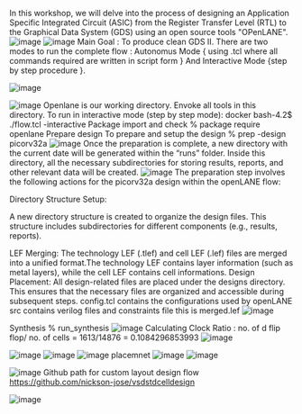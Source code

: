 In this workshop, we will delve into the process of designing an Application Specific Integrated Circuit (ASIC) from the Register Transfer Level (RTL) to the Graphical Data System (GDS) using an open source tools "OPenLANE".
![image](https://github.com/user-attachments/assets/bd1a81ba-7746-4daf-8dbb-c4d35a13ed9f)
![image](https://github.com/user-attachments/assets/5e645a0f-1b74-44ae-9168-f44e83b0ba77)
Main Goal : To produce clean GDS II.
There are two modes to run the complete flow : Autonomus Mode { using .tcl where all commands required are written in script form } And Interactive Mode {step by step procedure }.

![image](https://github.com/user-attachments/assets/3e5a4948-56c0-4b15-94ab-e92aa62a2f5b)

![image](https://github.com/user-attachments/assets/abdfe047-0fe9-49af-9661-5b948f41a33b)
Openlane is our working directory. Envoke all tools in this directory.
To run in interactive mode (step by step mode): 
docker
bash-4.2$ ./flow.tcl -interactive
Package import and check
% package require openlane
Prepare design
To prepare and setup the design
% prep -design picorv32a
![image](https://github.com/user-attachments/assets/26efd091-bacc-4c80-adf9-24346ac53d63)
Once the preparation is complete, a new directory with the current date will be generated within the “runs” folder. Inside this directory, all the necessary subdirectories for storing results, reports, and other relevant data will be created.
![image](https://github.com/user-attachments/assets/bed847bb-64c2-47ec-9b27-76738cabdea7)
The preparation step involves the following actions for the picorv32a design within the openLANE flow:

Directory Structure Setup:

A new directory structure is created to organize the design files. This structure includes subdirectories for different components (e.g., results, reports).

LEF Merging: The technology LEF (.tlef) and cell LEF (.lef) files are merged into a unified format.The technology LEF contains layer information (such as metal layers), while the cell LEF contains cell informations.
Design Placement: All design-related files are placed under the designs directory. This ensures that the necessary files are organized and accessible during subsequent steps.
config.tcl	contains the configurations used by openLANE
src	contains verilog files and constraints file
this is merged.lef
![image](https://github.com/user-attachments/assets/c1b7aa1a-aae0-454c-acbe-82579e55dfab)

Synthesis % run_synthesis
![image](https://github.com/user-attachments/assets/4836e471-1ddb-4874-969a-54aad69cb4f9)
Calculating Clock Ratio : no. of d flip flop/ no. of cells = 1613/14876 = 0.1084296853993
![image](https://github.com/user-attachments/assets/68a28e79-aec5-45dc-ace1-05719740a98b)

![image](https://github.com/user-attachments/assets/912ece71-22bf-4b3c-b8bd-5e225d004b0f)
![image](https://github.com/user-attachments/assets/bce94577-6022-4f01-aebc-6742b29b2bbb)
![image](https://github.com/user-attachments/assets/7163dc96-ac4b-4857-bf25-f6686783024e)
placemnet 
![image](https://github.com/user-attachments/assets/9f85fad8-1048-430a-aab2-47b3393fd867)
![image](https://github.com/user-attachments/assets/07574949-373a-4748-8fb0-b6e270a35d79)

![image](https://github.com/user-attachments/assets/343ab449-3ddf-4798-9d35-7643cc15e057)
Github path for custom layout design flow
https://github.com/nickson-jose/vsdstdcelldesign

![image](https://github.com/user-attachments/assets/01c6e6e6-f637-41ad-b493-3a6a66d379a9)



